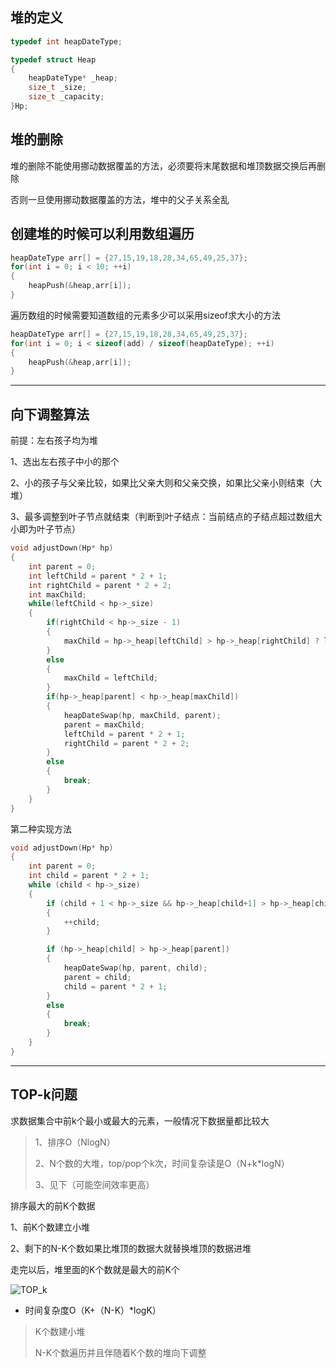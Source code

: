 ## 堆的定义

```cpp
typedef int heapDateType;

typedef struct Heap
{
	heapDateType* _heap;
	size_t _size;
	size_t _capacity;
}Hp;
```

## 堆的删除

堆的删除不能使用挪动数据覆盖的方法，必须要将末尾数据和堆顶数据交换后再删除

否则一旦使用挪动数据覆盖的方法，堆中的父子关系全乱

## 创建堆的时候可以利用数组遍历

```cpp
heapDateType arr[] = {27,15,19,18,28,34,65,49,25,37};
for(int i = 0; i < 10; ++i)
{
    heapPush(&heap,arr[i]);
}
```

遍历数组的时候需要知道数组的元素多少可以采用sizeof求大小的方法

```cpp
heapDateType arr[] = {27,15,19,18,28,34,65,49,25,37};
for(int i = 0; i < sizeof(add) / sizeof(heapDateType); ++i)
{
    heapPush(&heap,arr[i]);
}
```

---

## 向下调整算法

前提：左右孩子均为堆

1、选出左右孩子中小的那个

2、小的孩子与父亲比较，如果比父亲大则和父亲交换，如果比父亲小则结束（大堆）

3、最多调整到叶子节点就结束（判断到叶子结点：当前结点的子结点超过数组大小即为叶子节点）

```c
void adjustDown(Hp* hp)
{
    int parent = 0;
    int leftChild = parent * 2 + 1;
    int rightChild = parent * 2 + 2;
    int maxChild;
    while(leftChild < hp->_size)
    {
        if(rightChild < hp->_size - 1)
        {
            maxChild = hp->_heap[leftChild] > hp->_heap[rightChild] ? leftChild : rightChild;
        }
        else
        {
            maxChild = leftChild;
        }
        if(hp->_heap[parent] < hp->_heap[maxChild])
        {
            heapDateSwap(hp, maxChild, parent);
            parent = maxChild;
            leftChild = parent * 2 + 1;
            rightChild = parent * 2 + 2;
        }
        else
        {
            break;
        }
    }
}
```

第二种实现方法

```c
void adjustDown(Hp* hp)
{
    int parent = 0;
    int child = parent * 2 + 1;
	while (child < hp->_size)
	{
		if (child + 1 < hp->_size && hp->_heap[child+1] > hp->_heap[child])
		{
			++child;
		}

		if (hp->_heap[child] > hp->_heap[parent])
		{
			heapDateSwap(hp, parent, child);
			parent = child;
			child = parent * 2 + 1;
		}
		else
		{
			break;
		}
	}	
}
```

---

## TOP-k问题

求数据集合中前k个最小或最大的元素，一般情况下数据量都比较大

> 1、排序O（NlogN）
>
> 2、N个数的大堆，top/pop个k次，时间复杂读是O（N+k*logN）
>
> 3、见下（可能空间效率更高）

排序最大的前K个数据

1、前K个数建立小堆

2、剩下的N-K个数如果比堆顶的数据大就替换堆顶的数据进堆

走完以后，堆里面的K个数就是最大的前K个

![TOP_k](https://dhrs-oss.oss-cn-beijing.aliyuncs.com/img/202311091652651.jpg)

* 时间复杂度O（K+（N-K）*logK）

> K个数建小堆
>
> N-K个数遍历并且伴随着K个数的堆向下调整
